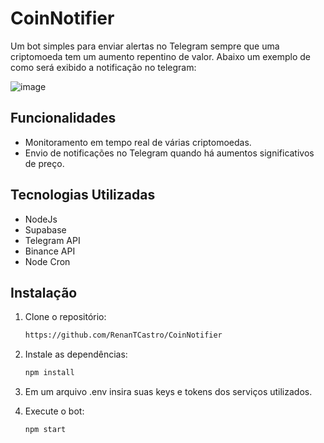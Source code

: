 # CoinNotifier

Um bot simples para enviar alertas no Telegram sempre que uma criptomoeda tem um aumento repentino de valor. Abaixo um exemplo de como será exibido a notificação no telegram:

![image](https://github.com/user-attachments/assets/b5b41698-5d8c-4002-ada1-ccfaaf389c22)

## Funcionalidades

- Monitoramento em tempo real de várias criptomoedas.
- Envio de notificações no Telegram quando há aumentos significativos de preço.

## Tecnologias Utilizadas

- NodeJs
- Supabase
- Telegram API
- Binance API
- Node Cron

## Instalação

1. Clone o repositório:
   ```bash
   https://github.com/RenanTCastro/CoinNotifier
   
2. Instale as dependências:
   ```bash
   npm install

3. Em um arquivo .env insira suas keys e tokens dos serviços utilizados.
   
4. Execute o bot:
   ```bash
   npm start
